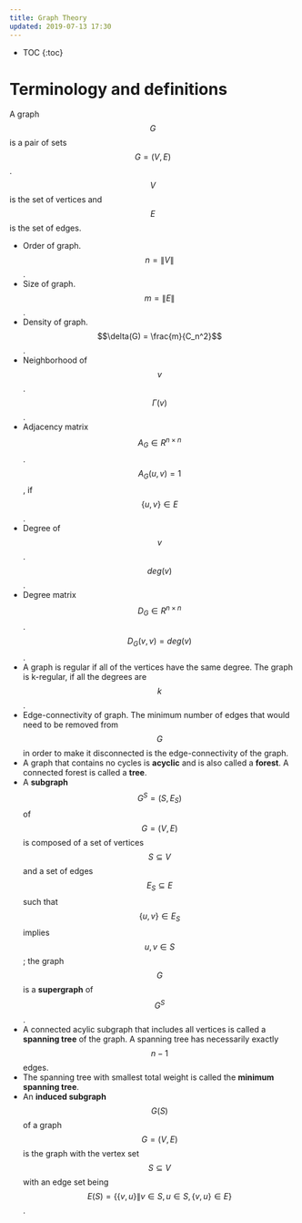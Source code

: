 ```yaml
---
title: Graph Theory
updated: 2019-07-13 17:30
---
```


* TOC
{:toc}

# Terminology and definitions

A graph $$G$$ is a pair of sets $$G = (V, E)$$. $$V$$ is the set of vertices and $$E$$ is the set of edges.

* Order of graph. $$n = \|V\|$$.
* Size of graph. $$m = \|E\|$$.
* Density of graph. $$\delta(G) = \frac{m}{C_n^2}$$.
* Neighborhood of $$v$$. $$\Gamma(v)$$.
* Adjacency matrix $$A_G \in R^{n\times n}$$. $$A_G(u, v) = 1$$, if $$\{u, v\} \in E$$.
* Degree of $$v$$. $$deg(v)$$.
* Degree matrix $$D_G \in R^{n\times n}$$. $$D_G(v, v) = deg(v)$$.
* A graph is regular if all of the vertices have the same degree. The graph is k-regular, if all the degrees are $$k$$.
* Edge-connectivity of graph. The minimum number of edges that would need to be removed from $$G$$ in order to make it disconnected is the edge-connectivity of the graph.
* A graph that contains no cycles is **acyclic** and is also called a **forest**. A connected forest is called a **tree**.
* A **subgraph** $$G^S = (S, E_S)$$ of $$G=(V, E)$$ is composed of a set of vertices $$S \subseteq V$$ and a set of edges $$E_S \subseteq E$$ such that $$\{u,v\}\in E_S$$ implies $$u, v \in S$$; the graph $$G$$ is a **supergraph** of $$G^S$$.
* A connected acylic subgraph that includes all vertices is called a **spanning tree** of the graph. A spanning tree has necessarily exactly $$n-1$$ edges.
* The spanning tree with smallest total weight is called the **minimum spanning tree**.
* An **induced subgraph** $$G(S)$$ of a graph $$G=(V,E)$$ is the graph with the vertex set $$S\subseteq V$$ with an edge set being $$E(S) = \{\{v,u\}\| v\in S, u\in S, \{v,u\}\in E  \}$$.